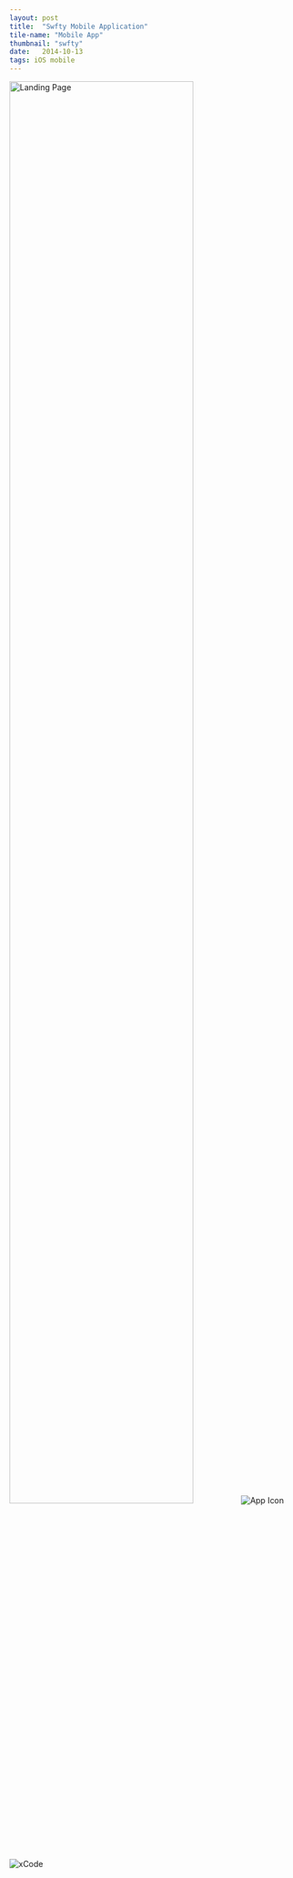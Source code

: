 ```yaml
---
layout: post
title:  "Swfty Mobile Application"
tile-name: "Mobile App"
thumbnail: "swfty"
date:   2014-10-13
tags: iOS mobile
---
```


<div class="image-container"><img src="../img/swfty/landingPage.jpg" alt="Landing Page" class="image-center" style="width:80%" />
<img src="../img/swfty/appIcon.png" alt="App Icon" />
<img src="../img/swfty/xCode.png" alt="xCode" /></div>
